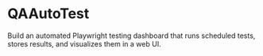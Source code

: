# QAAutoTest
Build an automated Playwright testing dashboard that runs scheduled tests, stores results, and visualizes them in a web UI.
